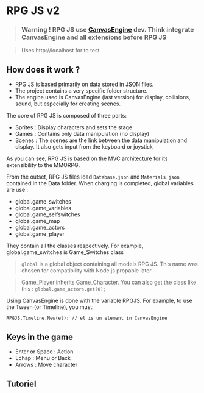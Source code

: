 # RPG JS v2 #

> ### Warning ! RPG JS use [CanvasEngine](http://canvasengine.net) dev. Think integrate CanvasEngine and all extensions before RPG JS


> Uses http://localhost for to test

## How does it work ? ##

- RPG JS is based primarily on data stored in JSON files.
- The project contains a very specific folder structure.
- The engine used is CanvasEngine (last version) for display, collisions, sound, but especially for creating scenes.

The core of RPG JS is composed of three parts:

- Sprites : Display characters and sets the stage
- Games : Contains only data manipulation (no display)
- Scenes : The scenes are the link between the data manipulation and display. It also gets input from the keyboard or joystick

As you can see, RPG JS is based on the MVC architecture for its extensibility to the MMORPG.

From the outset, RPG JS files load `Database.json` and `Materials.json` contained in the Data folder. When charging is completed, global variables are use :

- global.game_switches
- global.game_variables
- global.game_selfswitches
- global.game_map
- global.game_actors
- global.game_player

They contain all the classes respectively. For example, global.game_switches is Game_Switches class

> `global` is a global object containing all models RPG JS. This name was chosen for compatibility with Node.js propable later

> Game_Player inherits Game_Character. You can also get the class like this :
`global.game_actors.get(0);`

Using CanvasEngine is done with the variable RPGJS. For example, to use the Tween (or Timeline), you must:

    RPGJS.Timeline.New(el); // el is un element in CanvasEngine

## Keys in the game ##

- Enter or Space : Action
- Echap : Menu or Back
- Arrows : Move character

## Tutoriel






    






